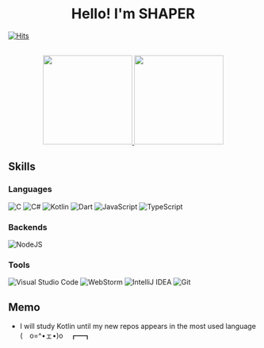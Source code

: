<h1 align="center"> Hello! I'm SHAPER</h1>

[![Hits](https://hits.seeyoufarm.com/api/count/incr/badge.svg?url=https%3A%2F%2Fgithub.com%2Fshaper12340w&count_bg=%235A82E3&title_bg=%23555555&icon=googlecardboard.svg&icon_color=%23F2F2F2&title=Visiotrs&edge_flat=true)](https://hits.seeyoufarm.com)
<p align="center">
  </br>
  <a href="https://github.com/shaper12340w">
    <img height="180em" src="https://github-readme-stats.vercel.app/api?username=shaper12340w&count_private=true&hide_border=true&show_icons=true&cache_seconds=14400&theme=algolia"/>
  </a>
  <a href="https://github.com/shaper12340w?tab=repositories">
    <img height="180em" src="https://github-readme-stats.vercel.app/api/top-langs/?exclude_repo=CCD&username=shaper12340w&layout=compact&langs_count=8&hide_border=true&theme=algolia"/>
  </a>
</p>

## Skills

### Languages

![C](https://img.shields.io/badge/-c-A8B9CC?style=for-the-badge&logo=c&logoColor=fff)
![C#](https://img.shields.io/badge/c%23-%23239120.svg?style=for-the-badge&logo=csharp&logoColor=white)
![Kotlin](https://img.shields.io/badge/-Kotlin-0095d5?style=for-the-badge&logo=kotlin&logoColor=fff)
![Dart](https://img.shields.io/badge/dart-%230175C2.svg?style=for-the-badge&logo=dart&logoColor=white)
![JavaScript](https://img.shields.io/badge/-javascript-c2ad07?style=for-the-badge&logo=javascript&logoColor=fff)
![TypeScript](https://img.shields.io/badge/-typescript-007acc?style=for-the-badge&logo=typescript&logoColor=fff)

### Backends

![NodeJS](https://img.shields.io/badge/node.js-6DA55F?style=for-the-badge&logo=node.js&logoColor=white)

### Tools

![Visual&nbsp;Studio&nbsp;Code](https://img.shields.io/badge/-Visual&nbsp;Studio&nbsp;Code-007ACC?style=for-the-badge&logo=Visual-Studio-Code&logoColor=fff)
![WebStorm](https://img.shields.io/badge/WebStorm-000000?style=for-the-badge&logo=WebStorm&logoColor=white)
![IntelliJ&nbsp;IDEA](https://img.shields.io/badge/-IntelliJ&nbsp;IDEA-000000?style=for-the-badge&logo=IntelliJ-IDEA&logoColor=fff)
![Git](https://img.shields.io/badge/-Git-F05032?style=for-the-badge&logo=Git&logoColor=fff)

## Memo
- I will study Kotlin until my new repos appears in the most used language (　o=^•ェ•)o　┏━┓
